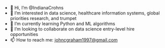 - 👋 Hi, I’m @IndianaCrohns
- 👀 I’m interested in data science, healthcare information systems, global priorities research, and trumpet
- 🌱 I’m currently learning Python and ML algorithms
- 💞️ I’m looking to collaborate on data science entry-level hire opportunities
- 📫 How to reach me: johncgraham1997@gmail.com

<!---
IndianaCrohns/IndianaCrohns is a ✨ special ✨ repository because its `README.md` (this file) appears on your GitHub profile.
You can click the Preview link to take a look at your changes.
--->
